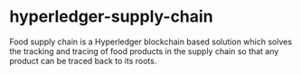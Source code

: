 # hyperledger-supply-chain
Food supply chain is a Hyperledger blockchain based solution which solves the tracking and tracing of food products in the supply chain so that any product can be traced back to its roots.
